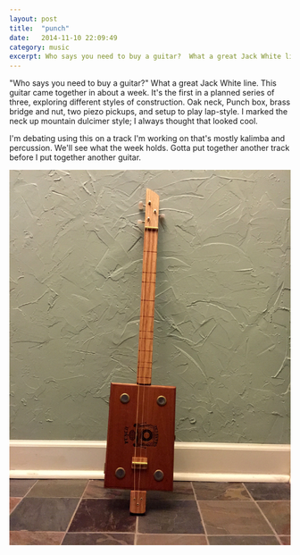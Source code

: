 ```yaml
---
layout: post
title:  "punch"
date:   2014-11-10 22:09:49
category: music
excerpt: Who says you need to buy a guitar?  What a great Jack White line.   This guitar came together in about a week.   It's the first in a planned series of three, exploring different styles of construction.
---
```


"Who says you need to buy a guitar?"  What a great Jack White line.  This guitar came together in about a week.   It's the first in a planned series of three, exploring different styles of construction.  Oak neck, Punch box, brass bridge and nut, two piezo pickups, and setup to play lap-style.  I marked the neck up mountain dulcimer style; I always thought that looked cool.  

I'm debating using this on a track I'm working on that's mostly kalimba and percussion.  We'll see what the week holds.  Gotta put together another track before I put together another guitar.

![Cigar Box Guitar](/images/punch.jpg)